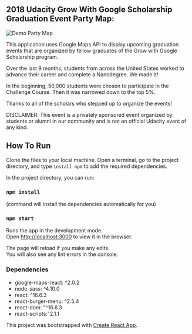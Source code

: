 ## 2018 Udacity Grow With Google Scholarship Graduation Event Party Map:
![Demo Party Map](https://media.giphy.com/media/2dmiJgDS1y3oBrAscV/giphy.gif)

This application uses Google Maps API to display upcoming graduation events that are organized by fellow graduates
of the Grow with Google Scholarship program.

Over the last 9 months, students from across the United States worked to advance their career and complete a Nanodegree. We made it!

In the beginning, 50,000 students were chosen to participate in the Challenge Course. Then it was narrowed down to the top 5%.

Thanks to all of the scholars who stepped up to organize the events!

DISCLAIMER: This event is a privately sponsored event organized by students or alumni in our community and is not an official Udacity event of any kind.

## How To Run

Clone the files to your local machine. Open a terminal, go to the project directory, and type `install npm` to add the required dependencies.

In the project directory, you can run:
### `npm install`
(command will install the dependencies automatically for you)

### `npm start`

Runs the app in the development mode.<br>
Open [http://localhost:3000](http://localhost:3000) to view it in the browser.

The page will reload if you make any edits.<br>
You will also see any lint errors in the console.

### Dependencies
* google-maps-react: ^2.0.2
* node-sass: ^4.10.0
* react: ^16.6.3
* react-burger-menu: ^2.5.4
* react-dom: "^16.6.3
* react-scripts:"2.1.1

This project was bootstrapped with [Create React App](https://github.com/facebook/create-react-app).
